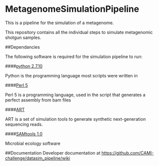 MetagenomeSimulationPipeline
================

This is a pipeline for the simulation of a metagenome.

This repository contains all the individual steps to simulate metagenomic shotgun samples.

##Dependancies

The following software is required for the simulation pipeline to run:

####[python 2.7.10](https://www.python.org/)

Python is the programming language most scripts were written in

####[Perl 5](https://www.perl.org/)

Perl 5 is a programming language, used in the script that generates a perfect assembly from bam files

####[ART](http://www.niehs.nih.gov/research/resources/software/biostatistics/art/)

ART is a set of simulation tools to generate synthetic next-generation sequencing reads.

####[SAMtools 1.0](http://www.htslib.org/)

Microbial ecology software


##Documentation
Developer documentation at https://github.com/CAMI-challenge/datasim_pipeline/wiki
